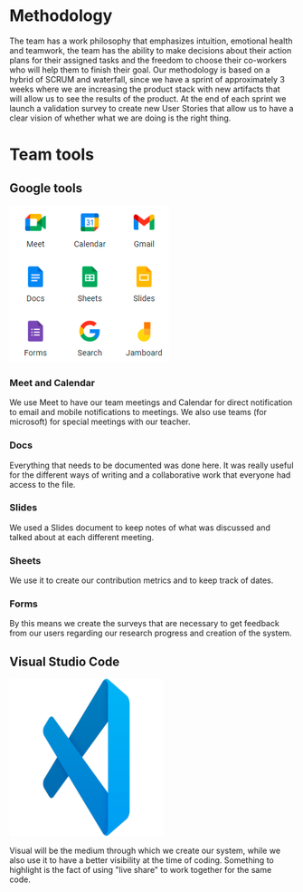 # Methodology

The team has a work philosophy that emphasizes intuition, emotional health and teamwork, the team has the ability to make decisions about their action plans for their assigned tasks and the freedom to choose their co-workers who will help them to finish their goal. Our methodology is based on a hybrid of SCRUM and waterfall, since we have a sprint of approximately 3 weeks where we are increasing the product stack with new artifacts that will allow us to see the results of the product. At the end of each sprint we launch a validation survey to create new User Stories that allow us to have a clear vision of whether what we are doing is the right thing.

# Team tools

## Google tools

![Google](google_tools.png "Only this")

### Meet and Calendar

We use Meet to have our team meetings and Calendar for direct notification to email and mobile notifications to meetings. We also use teams (for microsoft) for special meetings with our teacher.

### Docs

Everything that needs to be documented was done here. It was really useful for the different ways of writing and a collaborative work that everyone had access to the file.

### Slides

We used a Slides document to keep notes of what was discussed and talked about at each different meeting.

### Sheets

We use it to create our contribution metrics and to keep track of dates.

### Forms

By this means we create the surveys that are necessary to get feedback from our users regarding our research progress and creation of the system.

## Visual Studio Code

![Visual](visual.png "Coding time!!")

Visual will be the medium through which we create our system, while we also use it to have a better visibility at the time of coding.
Something to highlight is the fact of using "live share" to work together for the same code.

